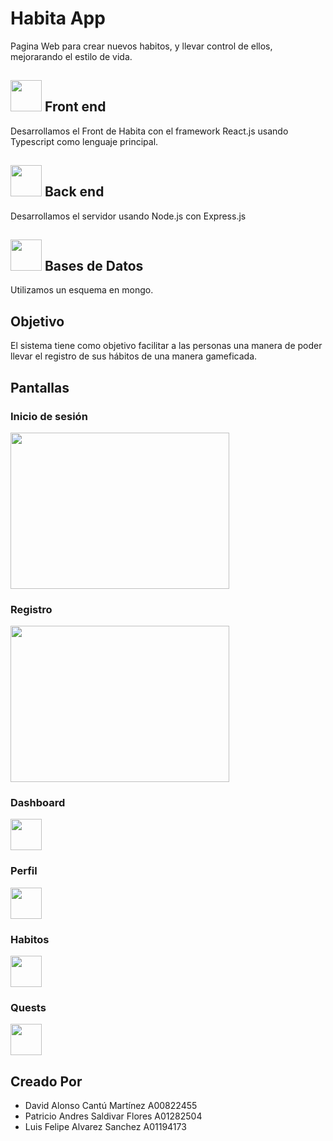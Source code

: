 # Habita App
Pagina Web para crear nuevos habitos, y llevar control de ellos, mejorarando el estilo de vida.

<h2> 
  <img src= "https://upload.wikimedia.org/wikipedia/commons/a/a7/React-icon.svg" width="50" height="50"> 
  Front end 
</h2>

Desarrollamos el Front de Habita con el framework React.js usando Typescript como lenguaje principal.

<h2> 
  <img src= "https://upload.wikimedia.org/wikipedia/commons/d/d9/Node.js_logo.svg" width="50" height="50"> 
  Back end  
</h2>
Desarrollamos el servidor usando Node.js con Express.js
<h2> 
  <img src= "https://infinapps.com/wp-content/uploads/2018/10/mongodb-logo.png" width="50" height="50"> 
  Bases de Datos  
</h2>
Utilizamos un esquema en mongo.

<h2> 
    Objetivo
</h2>

El sistema tiene como objetivo facilitar a las personas una manera de poder llevar el registro de sus hábitos de una manera gameficada.

<h2>
Pantallas
</h2>

<h3> 
Inicio de sesión
</h3>
 <img src= "https://lfas-portfolio-98.s3.amazonaws.com/img/Screen+Shot+2020-12-04+at+14.40.19.png" width="350" height="250"> 
<h3> 
Registro
</h3>
 <img src= "https://lfas-portfolio-98.s3.amazonaws.com/img/Screen+Shot+2020-12-04+at+14.43.26.png" width="350" height="250"> 
<h3> 
Dashboard
</h3>
 <img src= "https://infinapps.com/wp-content/uploads/2018/10/mongodb-logo.png" width="50" height="50"> 
<h3> 
Perfil
</h3>
 <img src= "https://infinapps.com/wp-content/uploads/2018/10/mongodb-logo.png" width="50" height="50"> 
<h3> 
Habitos
</h3>
 <img src= "https://infinapps.com/wp-content/uploads/2018/10/mongodb-logo.png" width="50" height="50"> 
<h3> 
Quests
</h3>
 <img src= "https://infinapps.com/wp-content/uploads/2018/10/mongodb-logo.png" width="50" height="50"> 
 
<h2>
Creado Por
</h2>

<ul>
    <li>
    David Alonso Cantú Martínez A00822455
    </li>
    <li>
    Patricio Andres Saldivar Flores A01282504
    </li>
    <li>
    Luis Felipe Alvarez Sanchez A01194173
    </li>
</ul>




